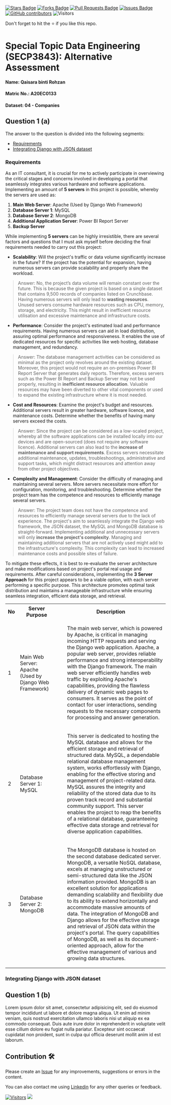 <a href="https://github.com/drshahizan/SECP3843/stargazers"><img src="https://img.shields.io/github/stars/drshahizan/SECP3843" alt="Stars Badge"/></a>
<a href="https://github.com/drshahizan/SECP3843/network/members"><img src="https://img.shields.io/github/forks/drshahizan/SECP3843" alt="Forks Badge"/></a>
<a href="https://github.com/drshahizan/SECP3843/pulls"><img src="https://img.shields.io/github/issues-pr/drshahizan/SECP3843" alt="Pull Requests Badge"/></a>
<a href="https://github.com/drshahizan/SECP3843/issues"><img src="https://img.shields.io/github/issues/drshahizan/SECP3843" alt="Issues Badge"/></a>
<a href="https://github.com/drshahizan/SECP3843/graphs/contributors"><img alt="GitHub contributors" src="https://img.shields.io/github/contributors/drshahizan/SECP3843?color=2b9348"></a>
![Visitors](https://api.visitorbadge.io/api/visitors?path=https%3A%2F%2Fgithub.com%2Fdrshahizan%2FSECP3843&labelColor=%23d9e3f0&countColor=%23697689&style=flat)


Don't forget to hit the :star: if you like this repo.

# Special Topic Data Engineering (SECP3843): Alternative Assessment

#### Name: Qaisara binti Rohzan
#### Matric No.: A20EC0133
#### Dataset: 04 - Companies

## Question 1 (a)
The answer to the question is divided into the following segments:
* [Requirements](#-requirements)
* [Integrating Django with JSON dataset](#️-integrating-django-with-json-dataset)

### Requirements

As an IT consultant, it is crucial for me to actively participate in overviewing the critical stages and concerns involved in developing a portal that seamlessly integrates various hardware and software applications. Implementing an amount of **5 servers** in this project is possible, whereby the servers are used as:

1. **Main Web Server**: Apache (Used by Django Web Framework)
2. **Database Server 1**: MySQL
3. **Database Server 2**: MongoDB
4. **Additional Application Server**:  Power BI Report Server
5. **Backup Server**

While implementing **5 servers** can be highly irresistible, there are several factors and questions that I must ask myself before deciding the final requirements needed to carry out this project:

* **Scalability**: Will the project's traffic or data volume significantly increase in the future? If the project has the potential for expansion, having numerous servers can provide scalability and properly share the workload.
> Answer: No, the project’s data volume will remain constant over the future. This is because the given project is based on a single dataset that contains 9,500 records of companies listed on Crunchbase. Having numerous servers will only lead to **wasting resources**. Unused servers consume hardware resources such as CPU, memory, storage, and electricity. This might result in inefficient resource utilisation and excessive maintenance and infrastructure costs.

* **Performance**: Consider the project's estimated load and performance requirements. Having numerous servers can aid in load distribution, assuring optimal performance and responsiveness. It enables the use of dedicated resources for specific activities like web hosting, database management, and redundancy.
> Answer: The database management activities can be considered as minimal as the project only revolves around the existing dataset. Moreover, this project would not require an on-premises Power BI Report Server that generates daily reports. Therefore, excess servers such as the Power BI Report and Backup Server may not be used properly, resulting in **inefficient resource allocation**. Valuable resources may have been diverted to other vital components or used to expand the existing infrastructure where it is most needed.

* **Cost and Resources**: Examine the project's budget and resources. Additional servers result in greater hardware, software licence, and maintenance costs. Determine whether the benefits of having many servers exceed the costs.
> Answer: Since the project can be considered as a low-scaled project, whereby all the software applications can be installed locally into our devices and are open-sourced (does not require any software licence). Additional servers can also lead to the **increase of maintenance and support requirements**. Excess servers necessitate additional maintenance, updates, troubleshootings, administrative and support tasks, which might distract resources and attention away from other project objectives.
  
* **Complexity and Management**: Consider the difficulty of managing and maintaining several servers. More servers necessitate more effort for configuration, monitoring, and troubleshooting. Determine whether the project team has the competence and resources to efficiently manage several servers.
> Answer: The project team does not have the competence and resources to efficiently manage several servers due to the lack of experience. The project's aim to seamlessly integrate the Django web framework, the JSON dataset, the MySQL and MongoDB database is straight-forward. Implementing additional and unnecessary servers will only **increase the project's complexity**. Managing and maintaining additional servers that are not actively used might add to the infrastructure's complexity. This complexity can lead to increased maintenance costs and possible sites of failure.

To mitigate these effects, it is best to re-evaluate the server architecture and make modifications based on project's portal real usage and requirements. After careful considerations, implementing the **3 Server Approach** for this project appears to be a viable option, with each server performing a specific purpose. This architecture promotes optimal task distribution and maintains a manageable infrastructure while ensuring seamless integration, efficient data storage, and retrieval.

<table>
  <tr>
    <th>No</th>
    <th>Server Purpose</th>
    <th>Description</th>
  </tr>
  <tr>
    <td>1</td>
    <td>Main Web Server: Apache (Used by Django Web Framework)</td>
    <td>
      <ul>
        The main web server, which is powered by Apache, is critical in managing incoming HTTP requests and serving the Django web application. Apache, a popular web server, provides reliable performance and strong interoperability with the Django framework. The main web server efficiently handles web traffic by exploiting Apache's capabilities, providing the flawless delivery of dynamic web pages to consumers. It serves as the point of contact for user interactions, sending requests to the necessary components for processing and answer generation.
      </ul>  
     </td>
  </tr>
  <tr>
    <td>2</td>
    <td>Database Server 1: MySQL</td>
    <td>
      <ul>
        This server is dedicated to hosting the MySQL database and allows for the efficient storage and retrieval of structured data. MySQL, a dependable relational database management system, works effortlessly with Django, enabling for the effective storing and management of project-related data. MySQL assures the integrity and reliability of the stored data due to its proven track record and substantial community support. This server enables the project to reap the benefits of a relational database, guaranteeing effective data storage and retrieval for diverse application capabilities.
      </ul>  
     </td>
  </tr>
  <tr>
    <td>3</td>
    <td>Database Server 2: MongoDB</td>
    <td>
      <ul>
        The MongoDB database is hosted on the second database dedicated server. MongoDB, a versatile NoSQL database, excels at managing unstructured or semi-structured data like the JSON information provided. MongoDB is an excellent solution for applications demanding scalability and flexibility due to its ability to extend horizontally and accommodate massive amounts of data. The integration of MongoDB and Django allows for the effective storage and retrieval of JSON data within the project's portal. The query capabilities of MongoDB, as well as its document-oriented approach, allow for the effective management of various and growing data structures.
      </ul>  
     </td>
  </tr>
</table>


### Integrating Django with JSON dataset

## Question 1 (b)
Lorem ipsum dolor sit amet, consectetur adipisicing elit, sed do eiusmod tempor incididunt ut labore et dolore magna aliqua. Ut enim ad minim veniam, quis nostrud exercitation ullamco laboris nisi ut aliquip ex ea commodo consequat. Duis aute irure dolor in reprehenderit in voluptate velit esse cillum dolore eu fugiat nulla pariatur. Excepteur sint occaecat cupidatat non proident, sunt in culpa qui officia deserunt mollit anim id est laborum.





## Contribution 🛠️
Please create an [Issue](https://github.com/drshahizan/special-topic-data-engineering/issues) for any improvements, suggestions or errors in the content.

You can also contact me using [Linkedin](https://www.linkedin.com/in/drshahizan/) for any other queries or feedback.

[![Visitors](https://api.visitorbadge.io/api/visitors?path=https%3A%2F%2Fgithub.com%2Fdrshahizan&labelColor=%23697689&countColor=%23555555&style=plastic)](https://visitorbadge.io/status?path=https%3A%2F%2Fgithub.com%2Fdrshahizan)
![](https://hit.yhype.me/github/profile?user_id=81284918)



